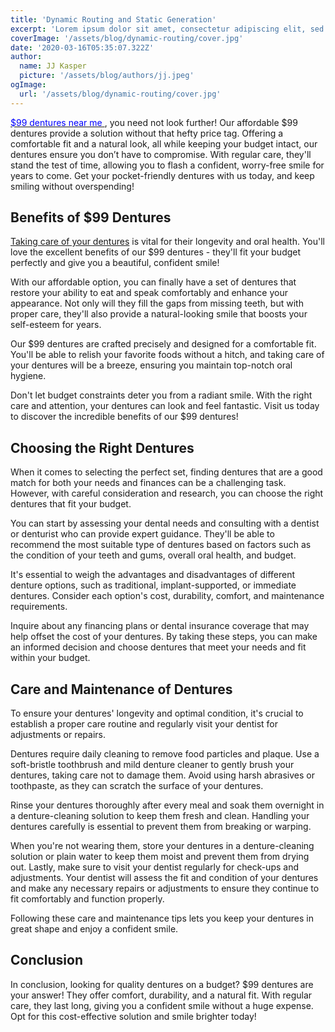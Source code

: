 ```yaml
---
title: 'Dynamic Routing and Static Generation'
excerpt: 'Lorem ipsum dolor sit amet, consectetur adipiscing elit, sed do eiusmod tempor incididunt ut labore et dolore magna aliqua. Praesent elementum facilisis leo vel fringilla est ullamcorper eget. At imperdiet dui accumsan sit amet nulla facilities morbi tempus.'
coverImage: '/assets/blog/dynamic-routing/cover.jpg'
date: '2020-03-16T05:35:07.322Z'
author:
  name: JJ Kasper
  picture: '/assets/blog/authors/jj.jpeg'
ogImage:
  url: '/assets/blog/dynamic-routing/cover.jpg'
---
```


[<span style="color:blue"> $99 dentures near me </span>](https://grantsupporter.com/99-dentures-in-a-day/), you need not look further! Our affordable $99 dentures provide a solution without that hefty price tag. Offering a comfortable fit and a natural look, all while keeping your budget intact, our dentures ensure you don’t have to compromise. With regular care, they'll stand the test of time, allowing you to flash a confident, worry-free smile for years to come. Get your pocket-friendly dentures with us today, and keep smiling without overspending!

## Benefits of $99 Dentures
[Taking care of your dentures](https://99denturesgrant.vercel.app/posts/care-of-dentures) is vital for their longevity and oral health. You'll love the excellent benefits of our $99 dentures - they'll fit your budget perfectly and give you a beautiful, confident smile!

With our affordable option, you can finally have a set of dentures that restore your ability to eat and speak comfortably and enhance your appearance. Not only will they fill the gaps from missing teeth, but with proper care, they'll also provide a natural-looking smile that boosts your self-esteem for years.

Our $99 dentures are crafted precisely and designed for a comfortable fit. You'll be able to relish your favorite foods without a hitch, and taking care of your dentures will be a breeze, ensuring you maintain top-notch oral hygiene.

Don't let budget constraints deter you from a radiant smile. With the right care and attention, your dentures can look and feel fantastic. Visit us today to discover the incredible benefits of our $99 dentures!

## Choosing the Right Dentures

When it comes to selecting the perfect set, finding dentures that are a good match for both your needs and finances can be a challenging task. However, with careful consideration and research, you can choose the right dentures that fit your budget.

You can start by assessing your dental needs and consulting with a dentist or denturist who can provide expert guidance. They'll be able to recommend the most suitable type of dentures based on factors such as the condition of your teeth and gums, overall oral health, and budget.

It's essential to weigh the advantages and disadvantages of different denture options, such as traditional, implant-supported, or immediate dentures. Consider each option's cost, durability, comfort, and maintenance requirements.

Inquire about any financing plans or dental insurance coverage that may help offset the cost of your dentures. By taking these steps, you can make an informed decision and choose dentures that meet your needs and fit within your budget.

## Care and Maintenance of Dentures

To ensure your dentures' longevity and optimal condition, it's crucial to establish a proper care routine and regularly visit your dentist for adjustments or repairs.

Dentures require daily cleaning to remove food particles and plaque. Use a soft-bristle toothbrush and mild denture cleaner to gently brush your dentures, taking care not to damage them. Avoid using harsh abrasives or toothpaste, as they can scratch the surface of your dentures.

Rinse your dentures thoroughly after every meal and soak them overnight in a denture-cleaning solution to keep them fresh and clean. Handling your dentures carefully is essential to prevent them from breaking or warping.

When you're not wearing them, store your dentures in a denture-cleaning solution or plain water to keep them moist and prevent them from drying out. Lastly, make sure to visit your dentist regularly for check-ups and adjustments. Your dentist will assess the fit and condition of your dentures and make any necessary repairs or adjustments to ensure they continue to fit comfortably and function properly.

Following these care and maintenance tips lets you keep your dentures in great shape and enjoy a confident smile.

## Conclusion

In conclusion, looking for quality dentures on a budget? $99 dentures are your answer! They offer comfort, durability, and a natural fit. With regular care, they last long, giving you a confident smile without a huge expense. Opt for this cost-effective solution and smile brighter today!
